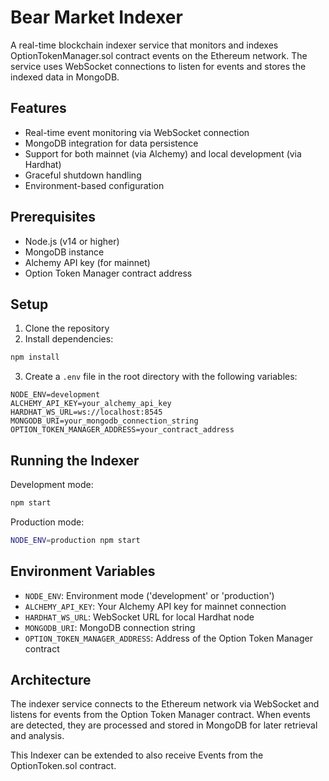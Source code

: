 # Bear Market Indexer

A real-time blockchain indexer service that monitors and indexes OptionTokenManager.sol contract events on the Ethereum network. The service uses WebSocket connections to listen for events and stores the indexed data in MongoDB.

## Features

-   Real-time event monitoring via WebSocket connection
-   MongoDB integration for data persistence
-   Support for both mainnet (via Alchemy) and local development (via Hardhat)
-   Graceful shutdown handling
-   Environment-based configuration

## Prerequisites

-   Node.js (v14 or higher)
-   MongoDB instance
-   Alchemy API key (for mainnet)
-   Option Token Manager contract address

## Setup

1. Clone the repository
2. Install dependencies:

```bash
npm install
```

3. Create a `.env` file in the root directory with the following variables:

```env
NODE_ENV=development
ALCHEMY_API_KEY=your_alchemy_api_key
HARDHAT_WS_URL=ws://localhost:8545
MONGODB_URI=your_mongodb_connection_string
OPTION_TOKEN_MANAGER_ADDRESS=your_contract_address
```

## Running the Indexer

Development mode:

```bash
npm start
```

Production mode:

```bash
NODE_ENV=production npm start
```

## Environment Variables

-   `NODE_ENV`: Environment mode ('development' or 'production')
-   `ALCHEMY_API_KEY`: Your Alchemy API key for mainnet connection
-   `HARDHAT_WS_URL`: WebSocket URL for local Hardhat node
-   `MONGODB_URI`: MongoDB connection string
-   `OPTION_TOKEN_MANAGER_ADDRESS`: Address of the Option Token Manager contract

## Architecture

The indexer service connects to the Ethereum network via WebSocket and listens for events from the Option Token Manager contract. When events are detected, they are processed and stored in MongoDB for later retrieval and analysis.

This Indexer can be extended to also receive Events from the OptionToken.sol contract.
